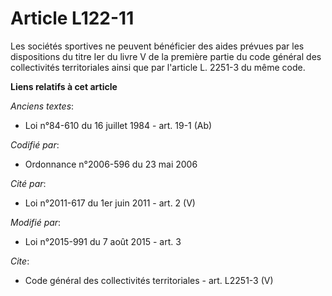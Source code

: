 # Article L122-11

Les sociétés sportives ne peuvent bénéficier des aides prévues par les dispositions du titre Ier du livre V de la première
partie du code général des collectivités territoriales ainsi que par l'article L. 2251-3 du même code.

**Liens relatifs à cet article**

_Anciens textes_:

  - Loi n°84-610 du 16 juillet 1984 - art. 19-1 (Ab)

_Codifié par_:

  - Ordonnance n°2006-596 du 23 mai 2006

_Cité par_:

  - Loi n°2011-617 du 1er juin 2011 - art. 2 (V)

_Modifié par_:

  - Loi n°2015-991 du 7 août 2015 - art. 3

_Cite_:

  - Code général des collectivités territoriales - art. L2251-3 (V)
